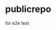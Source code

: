 # publicrepo
for e2e test
























































































































